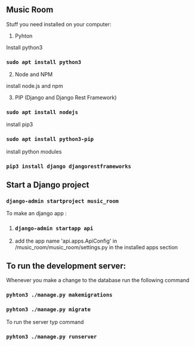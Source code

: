 ## Music Room

Stuff you need installed on your computer:

1. Pyhton

Install python3 
### `sudo apt install python3`

2. Node and NPM

install node.js and npm

3. PIP (Django and Django Rest Framework)
### `sudo apt install nodejs`
install pip3 
### `sudo apt install python3-pip`
install python modules 
### `pip3 install django djangorestframeworks`


## Start a Django project 
### `django-admin startproject music_room`

To make an django app :
1. ### `django-admin startapp api`
2. add the app name 'api.apps.ApiConfig' in /music_room/music_room/settings.py in the installed apps section


## To run the development server: 

Whenever you make a change to the database run the following command
### `pyhton3 ./manage.py makemigrations`
### `pyhton3 ./manage.py migrate`
To run the server typ command
### `pyhton3 ./manage.py runserver`